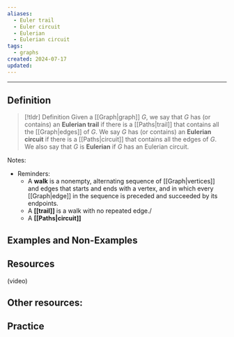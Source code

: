 ```yaml
---
aliases:
  - Euler trail
  - Euler circuit
  - Eulerian
  - Eulerian circuit
tags:
  - graphs
created: 2024-07-17
updated:
---
```

---
## Definition 

> [!tldr] Definition
> Given a [[Graph|graph]] $G$, we say that $G$ has (or contains) an **Eulerian trail** if there is a [[Paths|trail]] that contains all the [[Graph|edges]] of $G$. We say $G$ has (or contains) an **Eulerian circuit** if there is a [[Paths|circuit]] that contains all the edges of $G$. We also say that $G$ is **Eulerian** if $G$ has an Eulerian circuit. 

Notes: 
- Reminders: 
	- A **walk** is a nonempty, alternating sequence of [[Graph|vertices]] and edges that starts and ends with a vertex, and in which every [[Graph|edge]] in the sequence is preceded and succeeded by its endpoints.
	- A **[[trail]]** is a walk with no repeated edge./ 
	- A **[[Paths|circuit]]** 

## Examples and Non-Examples

## Resources 

(video)

Other resources: 
- 

## Practice 
